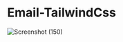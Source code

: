 # Email-TailwindCss
![Screenshot (150)](https://github.com/Oakar-Kyaw/Email-TailwindCss/assets/107309612/ad3a420a-028f-40d7-b45e-2dc3b7b5dc66)
